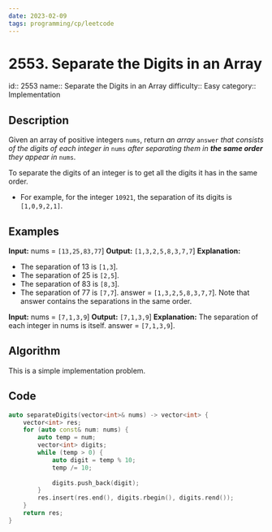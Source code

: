 ```yaml
---
date: 2023-02-09
tags: programming/cp/leetcode
---
```


# 2553. Separate the Digits in an Array 

id:: 2553
name:: Separate the Digits in an Array
difficulty:: Easy
category:: Implementation

## Description
Given an array of positive integers `nums`, return _an array_ `answer` _that consists of the digits of each integer in_ `nums` _after separating them in **the same order** they appear in_ `nums`.

To separate the digits of an integer is to get all the digits it has in the same order.

-   For example, for the integer `10921`, the separation of its digits is `[1,0,9,2,1]`.

## Examples
**Input:** nums = `[13,25,83,77`]
**Output:** `[1,3,2,5,8,3,7,7`]
**Explanation:** 
- The separation of 13 is `[1,3`].
- The separation of 25 is `[2,5`].
- The separation of 83 is `[8,3`].
- The separation of 77 is `[7,7`].
answer = `[1,3,2,5,8,3,7,7`]. Note that answer contains the separations in the same order.

**Input:** nums = `[7,1,3,9`]
**Output:** `[7,1,3,9`]
**Explanation:** The separation of each integer in nums is itself.
answer = `[7,1,3,9`].

## Algorithm
This is a simple implementation problem.

## Code
```c++
auto separateDigits(vector<int>& nums) -> vector<int> {
	vector<int> res;
	for (auto const& num: nums) {
		auto temp = num;
		vector<int> digits;
		while (temp > 0) {
			auto digit = temp % 10;
			temp /= 10;
			
			digits.push_back(digit);
		}
		res.insert(res.end(), digits.rbegin(), digits.rend());
	}
	return res;
}
```